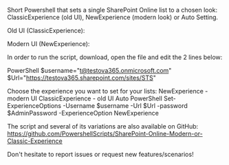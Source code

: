 Short Powershell that sets a single SharePoint Online list to a chosen look: ClassicExperience (old UI), NewExperience (modern look) or Auto Setting.

 

Old UI (ClassicExperience):



Modern UI (NewExperience):



 

 

 

In order to run the script, download, open the file and edit the 2 lines below:

 

PowerShell
$username="t@testova365.onmicrosoft.com" 
$Url="https://testova365.sharepoint.com/sites/STS"
 
 

Choose the experience you want to set for your lists:
NewExperience - modern UI
ClassicExperience - old UI
Auto
PowerShell
Set-ExperienceOptions -Username $username -Url $Url -password $AdminPassword -ExperienceOption  NewExperience
 
 

 

The script and several of its variations are also available on GitHub: https://github.com/PowershellScripts/SharePoint-Online-Modern-or-Classic-Experience

 

Don't hesitate to report issues or request new features/scenarios!

